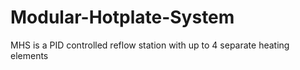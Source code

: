 # Modular-Hotplate-System
MHS is a PID controlled reflow station with up to 4 separate heating elements
